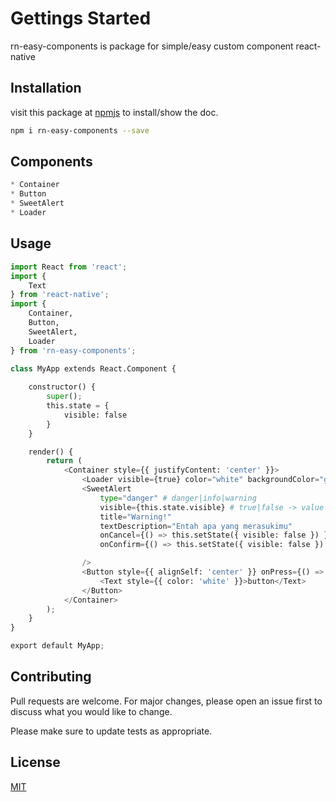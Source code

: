 # Gettings Started

rn-easy-components is package for simple/easy custom component react-native

## Installation

visit this package at [npmjs](https://www.npmjs.com/package/rn-easy-components) to install/show the doc.

```bash
npm i rn-easy-components --save
```

## Components
```javascript
* Container
* Button
* SweetAlert
* Loader
```

## Usage

```python
import React from 'react';
import {
    Text
} from 'react-native';
import { 
    Container, 
    Button, 
    SweetAlert,
    Loader 
} from 'rn-easy-components';

class MyApp extends React.Component {
    
    constructor() {
        super();
        this.state = {
            visible: false
        }
    }

    render() {
        return (
            <Container style={{ justifyContent: 'center' }}>
                <Loader visible={true} color="white" backgroundColor="grey" text="Please wait.."/>
                <SweetAlert 
                    type="danger" # danger|info|warning
                    visible={this.state.visible} # true|false -> value for hide/show
                    title="Warning!"
                    textDescription="Entah apa yang merasukimu"
                    onCancel={() => this.setState({ visible: false }) } # remove this line for hide cancel button
                    onConfirm={() => this.setState({ visible: false }) }

                /> 
                <Button style={{ alignSelf: 'center' }} onPress={() => this.setState({ visible: true }) }>
                    <Text style={{ color: 'white' }}>button</Text>
                </Button> 
            </Container>
        );
    }
}

export default MyApp;
```

## Contributing
Pull requests are welcome. For major changes, please open an issue first to discuss what you would like to change.

Please make sure to update tests as appropriate.

## License
[MIT](https://choosealicense.com/licenses/mit/)